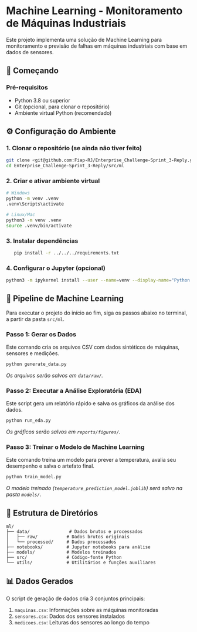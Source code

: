 # Machine Learning - Monitoramento de Máquinas Industriais

Este projeto implementa uma solução de Machine Learning para monitoramento e previsão de falhas em máquinas industriais com base em dados de sensores.

## 🚀 Começando

### Pré-requisitos

- Python 3.8 ou superior
- Git (opcional, para clonar o repositório)
- Ambiente virtual Python (recomendado)

## ⚙️ Configuração do Ambiente

### 1. Clonar o repositório (se ainda não tiver feito)
```bash
git clone <git@github.com:Fiap-RJ/Enterprise_Challenge-Sprint_3-Reply.git>
cd Enterprise_Challenge-Sprint_3-Reply/src/ml
```

### 2. Criar e ativar ambiente virtual
```bash
# Windows
python -m venv .venv
.venv\Scripts\activate

# Linux/Mac
python3 -m venv .venv
source .venv/bin/activate
```

### 3. Instalar dependências
```bash
   pip install -r ../../../requirements.txt
```

### 4. Configurar o Jupyter (opcional)
```bash
python3 -m ipykernel install --user --name=venv --display-name="Python (venv)"
```

## 🏃 Pipeline de Machine Learning

Para executar o projeto do início ao fim, siga os passos abaixo no terminal, a partir da pasta `src/ml`.

### Passo 1: Gerar os Dados

Este comando cria os arquivos CSV com dados sintéticos de máquinas, sensores e medições.

```bash
python generate_data.py
```
*Os arquivos serão salvos em `data/raw/`.*

### Passo 2: Executar a Análise Exploratória (EDA)

Este script gera um relatório rápido e salva os gráficos da análise dos dados.

```bash
python run_eda.py
```
*Os gráficos serão salvos em `reports/figures/`.*

### Passo 3: Treinar o Modelo de Machine Learning

Este comando treina um modelo para prever a temperatura, avalia seu desempenho e salva o artefato final.

```bash
python train_model.py
```
*O modelo treinado (`temperature_prediction_model.joblib`) será salvo na pasta `models/`.*

## 📁 Estrutura de Diretórios

```
ml/
├── data/               # Dados brutos e processados
│   ├── raw/           # Dados brutos originais
│   └── processed/     # Dados processados
├── notebooks/         # Jupyter notebooks para análise
├── models/            # Modelos treinados
├── src/               # Código-fonte Python
└── utils/             # Utilitários e funções auxiliares
```

## 📊 Dados Gerados

O script de geração de dados cria 3 conjuntos principais:
1. `maquinas.csv`: Informações sobre as máquinas monitoradas
2. `sensores.csv`: Dados dos sensores instalados
3. `medicoes.csv`: Leituras dos sensores ao longo do tempo

